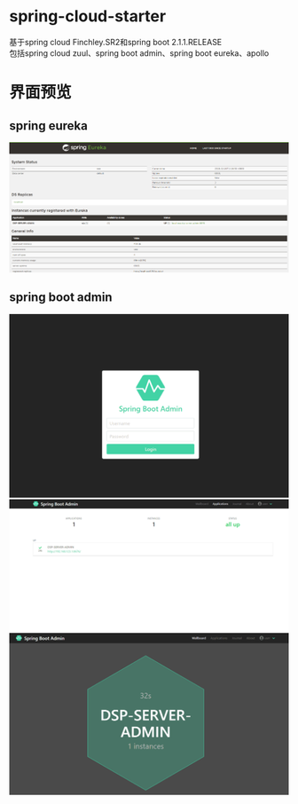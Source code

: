 # spring-cloud-starter
基于spring cloud Finchley.SR2和spring boot 2.1.1.RELEASE  
包括spring cloud zuul、spring boot admin、spring boot eureka、apollo

# 界面预览
## spring eureka
![image](https://github.com/lllsmiling/spring-cloud-starter/blob/master/static/eureka.png)

## spring boot admin
![image](https://github.com/lllsmiling/spring-cloud-starter/blob/master/static/spring-boot-admin-login.png)
![image](https://github.com/lllsmiling/spring-cloud-starter/blob/master/static/spring-boot-admin-index.png)
![image](https://github.com/lllsmiling/spring-cloud-starter/blob/master/static/spring-boot-dashboard.png)